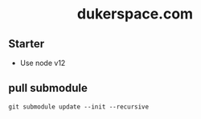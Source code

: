 <h1 align="center">
  dukerspace.com
</h1>

## Starter
- Use node v12
## pull submodule
```
git submodule update --init --recursive
```
